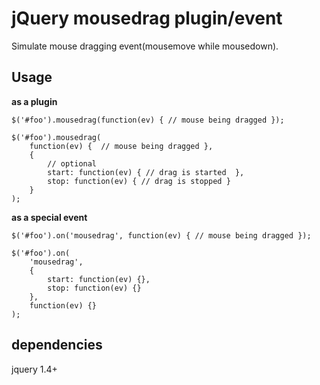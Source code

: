 # jQuery mousedrag plugin/event

Simulate mouse dragging event(mousemove while mousedown).

## Usage

**as a plugin**

    $('#foo').mousedrag(function(ev) { // mouse being dragged });

    $('#foo').mousedrag(
        function(ev) {  // mouse being dragged }, 
        {  
            // optional
            start: function(ev) { // drag is started  },
            stop: function(ev) { // drag is stopped }
        }
    );
    
**as a special event**

    $('#foo').on('mousedrag', function(ev) { // mouse being dragged });
    
    $('#foo').on(
        'mousedrag',
        {
            start: function(ev) {},
            stop: function(ev) {}
        },
        function(ev) {}
    );

## dependencies

jquery 1.4+ 
